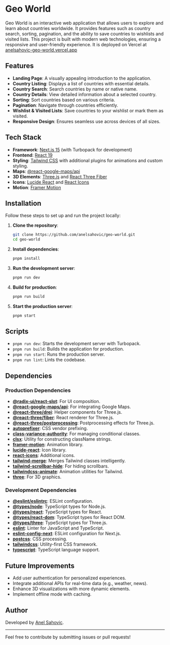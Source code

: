 # Geo World

Geo World is an interactive web application that allows users to explore and learn about countries worldwide. It provides features such as country search, sorting, pagination, and the ability to save countries to wishlists and visited lists. This project is built with modern web technologies, ensuring a responsive and user-friendly experience. It is deployed on Vercel at [anelsahovic-geo-world.vercel.app](https://anelsahovic-geo-world.vercel.app/)

## Features

- **Landing Page**: A visually appealing introduction to the application.
- **Country Listing**: Displays a list of countries with essential details.
- **Country Search**: Search countries by name or native name.
- **Country Details**: View detailed information about a selected country.
- **Sorting**: Sort countries based on various criteria.
- **Pagination**: Navigate through countries efficiently.
- **Wishlist & Visited Lists**: Save countries to your wishlist or mark them as visited.
- **Responsive Design**: Ensures seamless use across devices of all sizes.

## Tech Stack

- **Framework**: [Next.js 15](https://nextjs.org/) (with Turbopack for development)
- **Frontend**: [React 19](https://reactjs.org/)
- **Styling**: [Tailwind CSS](https://tailwindcss.com/) with additional plugins for animations and custom styling.
- **Maps**: [@react-google-maps/api](https://react-google-maps-api-docs.netlify.app/)
- **3D Elements**: [Three.js](https://threejs.org/) and [React Three Fiber](https://docs.pmnd.rs/react-three-fiber/getting-started/introduction)
- **Icons**: [Lucide React](https://lucide.dev/) and [React Icons](https://react-icons.github.io/react-icons/)
- **Motion**: [Framer Motion](https://www.framer.com/motion/)

## Installation

Follow these steps to set up and run the project locally:

1. **Clone the repository**:

   ```bash
   git clone https://github.com/anelsahovic/geo-world.git
   cd geo-world
   ```

2. **Install dependencies**:

   ```bash
   pnpm install
   ```

3. **Run the development server**:

   ```bash
   pnpm run dev
   ```

4. **Build for production**:

   ```bash
   pnpm run build
   ```

5. **Start the production server**:

   ```bash
   pnpm start
   ```

## Scripts

- `pnpm run dev`: Starts the development server with Turbopack.
- `pnpm run build`: Builds the application for production.
- `pnpm run start`: Runs the production server.
- `pnpm run lint`: Lints the codebase.

## Dependencies

### Production Dependencies

- **[@radix-ui/react-slot](https://www.npmjs.com/package/@radix-ui/react-slot)**: For UI composition.
- **[@react-google-maps/api](https://www.npmjs.com/package/@react-google-maps/api)**: For integrating Google Maps.
- **[@react-three/drei](https://www.npmjs.com/package/@react-three/drei)**: Helper components for Three.js.
- **[@react-three/fiber](https://www.npmjs.com/package/@react-three/fiber)**: React renderer for Three.js.
- **[@react-three/postprocessing](https://www.npmjs.com/package/@react-three/postprocessing)**: Postprocessing effects for Three.js.
- **[autoprefixer](https://www.npmjs.com/package/autoprefixer)**: CSS vendor prefixing.
- **[class-variance-authority](https://www.npmjs.com/package/class-variance-authority)**: For managing conditional classes.
- **[clsx](https://www.npmjs.com/package/clsx)**: Utility for constructing className strings.
- **[framer-motion](https://www.npmjs.com/package/framer-motion)**: Animation library.
- **[lucide-react](https://www.npmjs.com/package/lucide-react)**: Icon library.
- **[react-icons](https://www.npmjs.com/package/react-icons)**: Additional icons.
- **[tailwind-merge](https://www.npmjs.com/package/tailwind-merge)**: Merges Tailwind classes intelligently.
- **[tailwind-scrollbar-hide](https://www.npmjs.com/package/tailwind-scrollbar-hide)**: For hiding scrollbars.
- **[tailwindcss-animate](https://www.npmjs.com/package/tailwindcss-animate)**: Animation utilities for Tailwind.
- **[three](https://www.npmjs.com/package/three)**: For 3D graphics.

### Development Dependencies

- **[@eslint/eslintrc](https://www.npmjs.com/package/@eslint/eslintrc)**: ESLint configuration.
- **[@types/node](https://www.npmjs.com/package/@types/node)**: TypeScript types for Node.js.
- **[@types/react](https://www.npmjs.com/package/@types/react)**: TypeScript types for React.
- **[@types/react-dom](https://www.npmjs.com/package/@types/react-dom)**: TypeScript types for React DOM.
- **[@types/three](https://www.npmjs.com/package/@types/three)**: TypeScript types for Three.js.
- **[eslint](https://www.npmjs.com/package/eslint)**: Linter for JavaScript and TypeScript.
- **[eslint-config-next](https://www.npmjs.com/package/eslint-config-next)**: ESLint configuration for Next.js.
- **[postcss](https://www.npmjs.com/package/postcss)**: CSS processing.
- **[tailwindcss](https://www.npmjs.com/package/tailwindcss)**: Utility-first CSS framework.
- **[typescript](https://www.npmjs.com/package/typescript)**: TypeScript language support.

## Future Improvements

- Add user authentication for personalized experiences.
- Integrate additional APIs for real-time data (e.g., weather, news).
- Enhance 3D visualizations with more dynamic elements.
- Implement offline mode with caching.

## Author

Developed by [Anel Sahovic](https://github.com/anelsahovic).

---

Feel free to contribute by submitting issues or pull requests!
